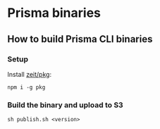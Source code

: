 # Prisma binaries

## How to build Prisma CLI binaries

### Setup

Install [zeit/pkg](https://github.com/zeit/pkg):

```shell script
npm i -g pkg
```

### Build the binary and upload to S3

```shell script
sh publish.sh <version>
```
